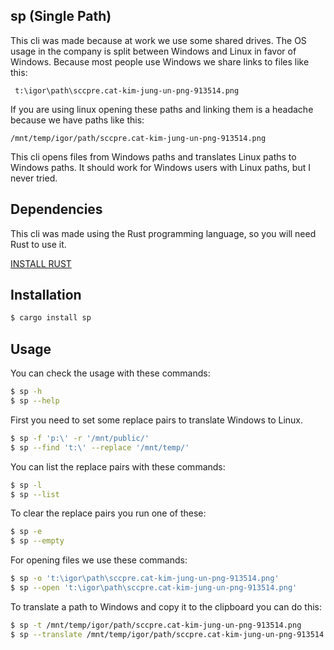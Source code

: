 ## sp (**S**ingle **P**ath)

This cli was made because at work we use some shared drives. The OS usage in the company is split
between Windows and Linux in favor of Windows. Because most people use Windows we share links to
files like this:
```
 t:\igor\path\sccpre.cat-kim-jung-un-png-913514.png
 ```
If you are using linux opening these paths and linking them is a headache because we have paths like this:
```
/mnt/temp/igor/path/sccpre.cat-kim-jung-un-png-913514.png
```

This cli opens files from Windows paths and translates Linux paths to Windows paths.
It should work for Windows users with Linux paths, but I never tried.

## Dependencies

This cli was made using the Rust programming language, so you will need Rust to use it.

[INSTALL RUST](https://rustup.rs)

## Installation
```sh
$ cargo install sp
```

## Usage
You can check the usage with these commands:
```sh
$ sp -h
$ sp --help
```

First you need to set some replace pairs to translate Windows to Linux.
```sh
$ sp -f 'p:\' -r '/mnt/public/'
$ sp --find 't:\' --replace '/mnt/temp/'
```

You can list the replace pairs with these commands:
```sh
$ sp -l
$ sp --list
```

To clear the replace pairs you run one of these:
```sh
$ sp -e
$ sp --empty
```

For opening files we use these commands:
```sh
$ sp -o 't:\igor\path\sccpre.cat-kim-jung-un-png-913514.png'
$ sp --open 't:\igor\path\sccpre.cat-kim-jung-un-png-913514.png'
```

To translate a path to Windows and copy it to the clipboard you can do this:
```sh
$ sp -t /mnt/temp/igor/path/sccpre.cat-kim-jung-un-png-913514.png
$ sp --translate /mnt/temp/igor/path/sccpre.cat-kim-jung-un-png-913514.png
```
